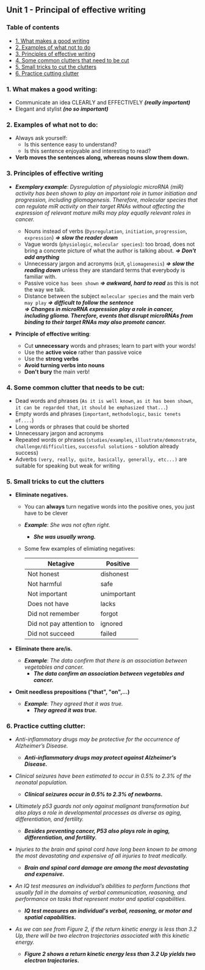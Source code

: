 ## Unit 1 - Principal of effective writing

### Table of contents
* [1. What makes a good writing](#1-What-makes-a-good-writing) 
* [2. Examples of what not to do](#2-Examples-of-what-not-to-do)
* [3. Principles of effective writing](#3-Principles-of-effective-writing)
* [4. Some common clutters that need to be cut](#4-Some-common-clutter-that-need-to-be-cut)
* [5. Small tricks to cut the clutters](#5-Small-tricks-to-cut-the-clutters)
* [6. Practice cutting clutter](#6-Practice-cutting-clutter)


### 1. What makes a good writing:
+ Communicate an idea CLEARLY and EFFECTIVELY ***(really important)***
+ Elegant and stylist ***(no so important)***

### 2. Examples of what not to do:
+ Always ask yourself:
	+ Is this sentence easy to understand?
	+ Is this sentence enjoyable and interesting to read?
+ **Verb moves the sentences along, whereas nouns slow them down.**

### 3. Principles of effective writing
+ ***Exemplary example***: *Dysregulation of physiologic microRNA (miR) activity has been shown to play an important role in tumor initiation and progression, including gliomagenesis. Therefore, molecular species that can regulate miR activity on their target RNAs without affecting the expression of relevant mature miRs may play equally relevant roles in cancer.*
	+ Nouns instead of verbs (`Dysregulation`, `initiation`, `progression`, `expression`) ***=> slow the reader down***
	+ Vague words (`physiologic`, `molecular species`): too broad, does not bring a concrete picture of what the author is talking about. ***=> Don't add anything***
	+ Unnecessary jargon and acronyms (`miR`, `gliomagenesis`) ***=> slow the reading down*** unless they are standard terms that everybody is familiar with.
	+ Passive voice `has been shown` ***=> awkward, hard to read*** as this is not the way we talk.
	+ Distance between the subject `molecular species` and the main verb `may play` ***=> difficult to follow the sentence***  
  ***=> Changes in microRNA expression play a role in cancer, including glioma. Therefore, events that disrupt microRNAs from binding to their target RNAs may also promote cancer.***

+ **Principle of effective writing**:
	+ Cut **unnecessary** words and phrases; learn to part with your words!
	+ Use the **active voice** rather than passive voice
	+ Use the **strong verbs**
	+ **Avoid turning verbs into nouns**
	+ **Don't bury** the main verb! 

### 4. Some common clutter that needs to be cut:
+ Dead words and phrases (`As it is well known`, `as it has been shown`, `it can be regarded that`, `it should be emphasized that...`)
+ Empty words and phrases (`important`, `methodologic`, `basic tenets of....`)
+ Long words or phrases that could be shorted
+ Unnecessary jargon and acronyms
+ Repeated words or phrases (`studies/examples`, `illustrate/demonstrate`, `challenge/difficulties`, `successful solutions` - solution already success)
+ Adverbs `(very, really, quite, basically, generally, etc...)` are suitable for speaking  but weak for writing

### 5. Small tricks to cut the clutters
+ **Eliminate negatives.**
  + You can **always** turn negative words into the positive ones, you just have to be clever
  + ***Example***: *She was not often right.*
  	+ ***She was usually wrong.***
  + Some few examples of elimiating negatives:

  	| Netagive                 | Positive    |
	|--------------------------|-------------|
	| Not honest               | dishonest   |
	| Not harmful              | safe        |
	| Not important            | unimportant |
	| Does not have            | lacks       |
	| Did not remember         | forgot      |
	| Did not pay attention to | ignored     |
	| Did not succeed          | failed      |
+ **Eliminate there are/is.**
  + ***Example***: *The data confirm that there is an association between vegetables and cancer.*
  	+ ***The data confirm an association between vegetables and cancer.***

+ **Omit needless prepositions ("that", "on",...)**
  + ***Example***: *They agreed that it was true.*
  	+ ***They agreed it was true.***

### 6. Practice cutting clutter:
+ _Anti-inflammatory drugs may be protective for the occurrence of Alzheimer’s Disease._
  + ***Anti-inflammatory drugs may protect against Alzheimer's Disease.***

+ _Clinical seizures have been estimated to occur in 0.5% to 2.3% of the neonatal population._
  + ***Clinical seizures occur in 0.5% to 2.3% of newborns.***
  
+ _Ultimately p53 guards not only against malignant transformation but also plays a role in developmental processes as diverse as aging, differentiation, and fertility._
  + ***Besides preventing cancer, P53 also plays role in aging, differentiation, and fertility.***
  
+ _Injuries to the brain and spinal cord have long been known to be among the most devastating and expensive of all injuries to treat medically._
  + ***Brain and spinal cord damage are among the most devastating and expensive.***
  
+ _An IQ test measures an individual’s abilities to perform functions that usually fall in the domains of verbal communication, reasoning, and performance on tasks that represent motor and spatial capabilities._
  + ***IQ test measures an individual's verbal, reasoning, or motor and spatial capabilities.***

+ _As we can see from Figure 2, if the return kinetic energy is less than 3.2 Up, there will be two electron trajectories associated with this kinetic energy._
  + ***Figure 2 shows a return kinetic energy less than 3.2 Up yields two electron trajectories.***

